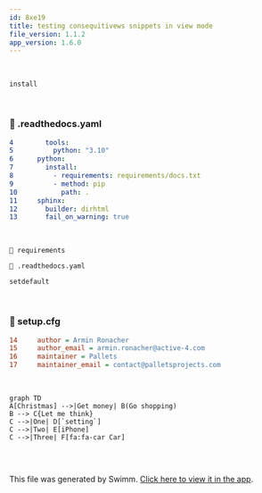```yaml
---
id: 8xe19
title: testing consequitivews snippets in view mode
file_version: 1.1.2
app_version: 1.6.0
---
```


<br/>

`install`<swm-token data-swm-token=":.readthedocs.yaml:7:1:1:`  install:`"/>

<br/>


<!-- NOTE-swimm-snippet: the lines below link your snippet to Swimm -->
### 📄 .readthedocs.yaml
```yaml
4        tools:
5          python: "3.10"
6      python:
7        install:
8          - requirements: requirements/docs.txt
9          - method: pip
10           path: .
11     sphinx:
12       builder: dirhtml
13       fail_on_warning: true
```

<br/>

`📄 requirements`

`📄 .readthedocs.yaml`

`setdefault`<swm-token data-swm-token=":src/flask/ctx.py:87:3:3:`    def setdefault(self, name: str, default: t.Any = None) -&gt; t.Any:`"/>

<br/>


<!-- NOTE-swimm-snippet: the lines below link your snippet to Swimm -->
### 📄 setup.cfg
```ini
14     author = Armin Ronacher
15     author_email = armin.ronacher@active-4.com
16     maintainer = Pallets
17     maintainer_email = contact@palletsprojects.com
```

<br/>

<!--MERMAID {width:100}-->
```mermaid
graph TD
A[Christmas] -->|Get money| B(Go shopping)
B --> C{Let me think}
C -->|One| D[`setting`]
C -->|Two| E[iPhone]
C -->|Three| F[fa:fa-car Car]


```
<!--MCONTENT {content: "graph TD<br/>\nA\\[Christmas\\] \\-\\-\\>|Get money| B(Go shopping)<br/>\nB \\-\\-\\> C{Let me think}<br/>\nC \\-\\-\\>|One| D\\[`setting`<swm-token data-swm-token=\":src/flask/ctx.py:296:24:24:`    that did not fail and outside of ``DEBUG`` mode.  By setting`\"/>\\]<br/>\nC \\-\\-\\>|Two| E\\[iPhone\\]<br/>\nC \\-\\-\\>|Three| F\\[fa:fa-car Car\\]<br/>\n\n<br/>"} --->

<br/>

This file was generated by Swimm. [Click here to view it in the app](https://swimm-web-app.web.app/repos/Z2l0aHViJTNBJTNBZmxhc2slM0ElM0FuYWRhdi1zd2ltbQ==/docs/8xe19).
